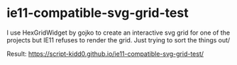 # ie11-compatible-svg-grid-test
I use HexGridWidget by gojko to create an interactive svg grid for one of the projects but IE11 refuses to render the grid. Just trying to sort the things out/

Result:
https://script-kidd0.github.io/ie11-compatible-svg-grid-test/
